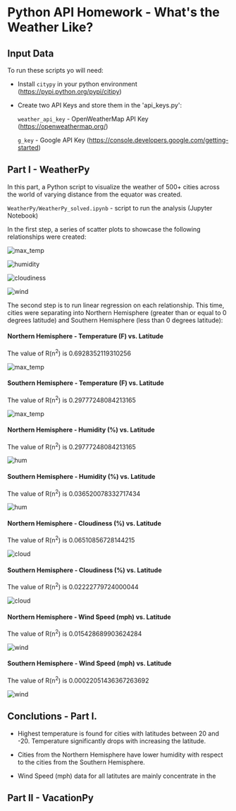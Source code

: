 # **Python API Homework - What's the Weather Like?**

## **Input Data**

To run these scripts yo will need:

* Install `citypy` in your python environment (https://pypi.python.org/pypi/citipy)

* Create two API Keys and store them in the 'api_keys.py':

    `weather_api_key` - OpenWeatherMap API Key (https://openweathermap.org/)
    
    `g_key` - Google API Key (https://console.developers.google.com/getting-started) 
    
## **Part I - WeatherPy**

In this part, a Python script to visualize the weather of 500+ cities across the world of varying distance from the equator was created. 

`WeatherPy/WeatherPy_solved.ipynb` - script to run the analysis (Jupyter Notebook)

In the first step, a series of scatter plots to showcase the following relationships were created:

![max_temp](WeatherPy/Images/City_Latitude_vs_Max_Temperature.png)


![humidity](WeatherPy/Images/City_Latitude_vs_Humidity.png)


![cloudiness](WeatherPy/Images/City_Latitude_vs_Cloudiness.png)


![wind](WeatherPy/Images/City_Latitude_vs_Wind_Speed.png)



The second step is to run linear regression on each relationship. This time, cities were separating into Northern Hemisphere (greater than or equal to 0 degrees latitude) and Southern Hemisphere (less than 0 degrees latitude):

#### Northern Hemisphere - Temperature (F) vs. Latitude

The value of R(n<sup>2</sup>) is 0.6928352119310256

![max_temp](WeatherPy/Images/Northern_Hemisphere_City_Latitude_vs_Max_Temperature.png)


#### Southern Hemisphere - Temperature (F) vs. Latitude

The value of R(n<sup>2</sup>) is 0.29777248084213165

![max_temp](WeatherPy/Images/Southern_Hemisphere_City_Latitude_vs_Max_Temperature.png)


#### Northern Hemisphere - Humidity (%) vs. Latitude

The value of R(n<sup>2</sup>) is 0.29777248084213165

![hum](WeatherPy/Images/Northern_Hemisphere_City_Latitude_vs_Humidity.png)


#### Southern Hemisphere - Humidity (%) vs. Latitude

The value of R(n<sup>2</sup>) is 0.036520078332717434

![hum](WeatherPy/Images/Southern_Hemisphere_City_Latitude_vs_Humidity.png)


#### Northern Hemisphere - Cloudiness (%) vs. Latitude

The value of R(n<sup>2</sup>) is 0.06510856728144215

![cloud](WeatherPy/Images/Northern_Hemisphere_City_Latitude_vs_Cloudiness.png)


#### Southern Hemisphere - Cloudiness (%) vs. Latitude

The value of R(n<sup>2</sup>) is 0.02222779724000044

![cloud](WeatherPy/Images/Southern_Hemisphere_City_Latitude_vs_Cloudiness.png)


#### Northern Hemisphere - Wind Speed (mph) vs. Latitude

The value of R(n<sup>2</sup>) is 0.015428689903624284

![wind](WeatherPy/Images/Northern_Hemisphere_City_Latitude_vs_Wind_Speed.png)


#### Southern Hemisphere - Wind Speed (mph) vs. Latitude

The value of R(n<sup>2</sup>) is 0.00022051436367263692

![wind](WeatherPy/Images/Southern_Hemisphere_City_Latitude_vs_Wind_Speed.png)


## Conclutions - Part I.

* Highest temperature is found for cities with latitudes between 20 and -20. Temperature significantly drops with increasing the latitude.

* Cities from the Northern Hemisphere have lower humidity with respect to the cities from the Southern Hemisphere.

* Wind Speed (mph) data for all latitutes are mainly concentrate in the   


## **Part II - VacationPy**
